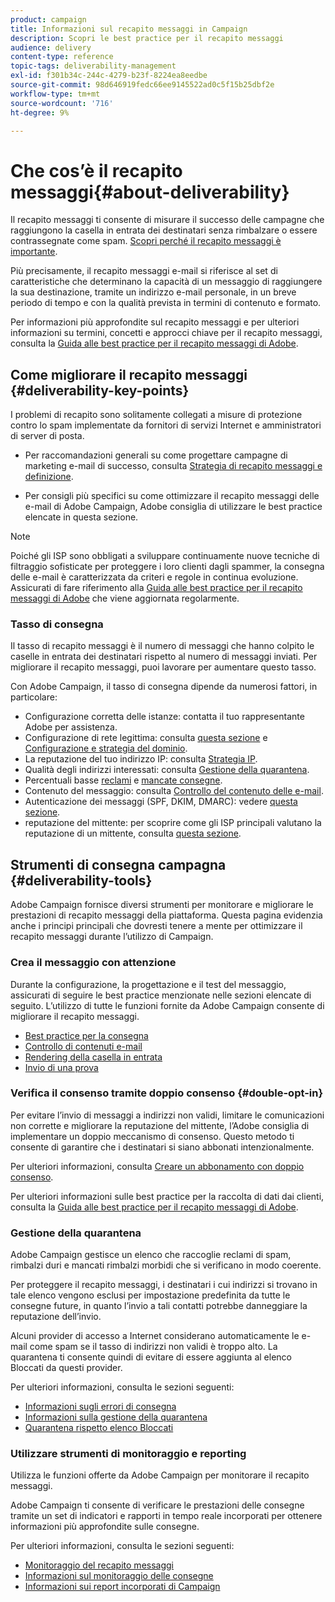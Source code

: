 ```yaml
---
product: campaign
title: Informazioni sul recapito messaggi in Campaign
description: Scopri le best practice per il recapito messaggi
audience: delivery
content-type: reference
topic-tags: deliverability-management
exl-id: f301b34c-244c-4279-b23f-8224ea8eedbe
source-git-commit: 98d646919fedc66ee9145522ad0c5f15b25dbf2e
workflow-type: tm+mt
source-wordcount: '716'
ht-degree: 9%

---
```


# Che cos’è il recapito messaggi{#about-deliverability}

Il recapito messaggi ti consente di misurare il successo delle campagne che raggiungono la casella in entrata dei destinatari senza rimbalzare o essere contrassegnate come spam. [Scopri perché il recapito messaggi è importante](https://experienceleague.adobe.com/docs/deliverability-learn/deliverability-best-practice-guide/deliverability-strategy-and-definition.html#why-deliverability-matters).

Più precisamente, il recapito messaggi e-mail si riferisce al set di caratteristiche che determinano la capacità di un messaggio di raggiungere la sua destinazione, tramite un indirizzo e-mail personale, in un breve periodo di tempo e con la qualità prevista in termini di contenuto e formato.

Per informazioni più approfondite sul recapito messaggi e per ulteriori informazioni su termini, concetti e approcci chiave per il recapito messaggi, consulta la [Guida alle best practice per il recapito messaggi di Adobe](https://experienceleague.adobe.com/docs/deliverability-learn/deliverability-best-practice-guide/introduction.html?lang=it).

## Come migliorare il recapito messaggi {#deliverability-key-points}

I problemi di recapito sono solitamente collegati a misure di protezione contro lo spam implementate da fornitori di servizi Internet e amministratori di server di posta.

* Per raccomandazioni generali su come progettare campagne di marketing e-mail di successo, consulta [Strategia di recapito messaggi e definizione](https://experienceleague.adobe.com/docs/deliverability-learn/deliverability-best-practice-guide/deliverability-strategy-and-definition.html).

* Per consigli più specifici su come ottimizzare il recapito messaggi delle e-mail di Adobe Campaign, Adobe consiglia di utilizzare le best practice elencate in questa sezione.

>[!NOTE]
>
>Poiché gli ISP sono obbligati a sviluppare continuamente nuove tecniche di filtraggio sofisticate per proteggere i loro clienti dagli spammer, la consegna delle e-mail è caratterizzata da criteri e regole in continua evoluzione. Assicurati di fare riferimento alla [Guida alle best practice per il recapito messaggi di Adobe](https://experienceleague.adobe.com/docs/deliverability-learn/deliverability-best-practice-guide/introduction.html) che viene aggiornata regolarmente.

### Tasso di consegna

Il tasso di recapito messaggi è il numero di messaggi che hanno colpito le caselle in entrata dei destinatari rispetto al numero di messaggi inviati. Per migliorare il recapito messaggi, puoi lavorare per aumentare questo tasso.

Con Adobe Campaign, il tasso di consegna dipende da numerosi fattori, in particolare:

* Configurazione corretta delle istanze: contatta il tuo rappresentante Adobe per assistenza.
* Configurazione di rete legittima: consulta [questa sezione](../../delivery/using/optimize-delivery.md#network-config) e [Configurazione e strategia del dominio](https://experienceleague.adobe.com/docs/deliverability-learn/deliverability-best-practice-guide/transition-process/infrastructure.html#domain-setup-and-strategy).
* La reputazione del tuo indirizzo IP: consulta [Strategia IP](https://experienceleague.adobe.com/docs/deliverability-learn/deliverability-best-practice-guide/transition-process/infrastructure.html#ip-strategy).
* Qualità degli indirizzi interessati: consulta [Gestione della quarantena](../../delivery/using/optimize-delivery.md#quarantine-management).
* Percentuali basse [reclami](https://experienceleague.adobe.com/docs/deliverability-learn/deliverability-best-practice-guide/metrics-for-deliverability/complaints.html) e [mancate consegne](https://experienceleague.adobe.com/docs/deliverability-learn/deliverability-best-practice-guide/metrics-for-deliverability/bounces.html#hard-bounces).
* Contenuto del messaggio: consulta [Controllo del contenuto delle e-mail](../../delivery/using/control-message-content.md).
* Autenticazione dei messaggi (SPF, DKIM, DMARC): vedere [questa sezione](https://experienceleague.adobe.com/docs/deliverability-learn/deliverability-best-practice-guide/transition-process/infrastructure.html#authentication).
* reputazione del mittente: per scoprire come gli ISP principali valutano la reputazione di un mittente, consulta [questa sezione](https://experienceleague.adobe.com/docs/deliverability-learn/deliverability-best-practice-guide/internet-service-provider-specifics/overview.html).

## Strumenti di consegna campagna {#deliverability-tools}

<!--Adobe Campaign provides a number of tools designed to ensure optimal deliverability.-->
Adobe Campaign fornisce diversi strumenti per monitorare e migliorare le prestazioni di recapito messaggi della piattaforma. Questa pagina evidenzia anche i principi principali che dovresti tenere a mente per ottimizzare il recapito messaggi durante l’utilizzo di Campaign.

### Crea il messaggio con attenzione

Durante la configurazione, la progettazione e il test del messaggio, assicurati di seguire le best practice menzionate nelle sezioni elencate di seguito. L’utilizzo di tutte le funzioni fornite da Adobe Campaign consente di migliorare il recapito messaggi.

* [Best practice per la consegna](../../delivery/using/delivery-best-practices.md)
* [Controllo di contenuti e-mail](../../delivery/using/control-message-content.md)
* [Rendering della casella in entrata](../../delivery/using/inbox-rendering.md)
* [Invio di una prova](../../delivery/using/steps-validating-the-delivery.md#sending-a-proof)

### Verifica il consenso tramite doppio consenso {#double-opt-in}

Per evitare l’invio di messaggi a indirizzi non validi, limitare le comunicazioni non corrette e migliorare la reputazione del mittente, l’Adobe consiglia di implementare un doppio meccanismo di consenso. Questo metodo ti consente di garantire che i destinatari si siano abbonati intenzionalmente.

Per ulteriori informazioni, consulta [Creare un abbonamento con doppio consenso](../../web/using/use-cases--web-forms.md#create-a-subscription--form-with-double-opt-in).

Per ulteriori informazioni sulle best practice per la raccolta di dati dai clienti, consulta la [Guida alle best practice per il recapito messaggi di Adobe](https://experienceleague.adobe.com/docs/deliverability-learn/deliverability-best-practice-guide/first-impressions/address-collection-and-list-growth.html#data-quality-and-hygiene).

### Gestione della quarantena

Adobe Campaign gestisce un elenco che raccoglie reclami di spam, rimbalzi duri e mancati rimbalzi morbidi che si verificano in modo coerente.

Per proteggere il recapito messaggi, i destinatari i cui indirizzi si trovano in tale elenco vengono esclusi per impostazione predefinita da tutte le consegne future, in quanto l’invio a tali contatti potrebbe danneggiare la reputazione dell’invio.

Alcuni provider di accesso a Internet considerano automaticamente le e-mail come spam se il tasso di indirizzi non validi è troppo alto. La quarantena ti consente quindi di evitare di essere aggiunta al elenco Bloccati da questi provider.

Per ulteriori informazioni, consulta le sezioni seguenti:

* [Informazioni sugli errori di consegna](../../delivery/using/understanding-delivery-failures.md)
* [Informazioni sulla gestione della quarantena](../../delivery/using/understanding-quarantine-management.md)
* [Quarantena rispetto elenco Bloccati](../../delivery/using/understanding-quarantine-management.md#quarantine-vs-denylist)

### Utilizzare strumenti di monitoraggio e reporting

Utilizza le funzioni offerte da Adobe Campaign per monitorare il recapito messaggi.

Adobe Campaign ti consente di verificare le prestazioni delle consegne tramite un set di indicatori e rapporti in tempo reale incorporati per ottenere informazioni più approfondite sulle consegne.

Per ulteriori informazioni, consulta le sezioni seguenti:

* [Monitoraggio del recapito messaggi](../../delivery/using/monitoring-deliverability.md)
* [Informazioni sul monitoraggio delle consegne](../../delivery/using/about-delivery-monitoring.md)
* [Informazioni sui report incorporati di Campaign](../../reporting/using/about-campaign-built-in-reports.md)

<!--TO REMOVE
## Background {#background}

Email deliverability presents a major challenge to marketers - whether they're sending a few thousand messages or several billion. One in five messages never reach the inbox, or their intended recipient.

Once relegated as a "technical issue" for the IT department, email deliverability continues to move higher on the marketing agenda. That's because savvy marketers recognize that although many of its elements are technical in nature, deliverability is ultimately a business issue with significant revenue implications.

Consider the email marketing funnel. Deliverability determines the number of messages received, which in turn impacts each subsequent stage of the funnel. Fewer emails received results in fewer opens, fewer clicks, and fewer conversions. **For companies with a large database, the difference between average and great deliverability could literally mean hundreds of thousands to millions of dollars in revenues.**

![](assets/deliverability_overview_1.png)

By settling for average (80%) deliverability, marketers are leaving significant conversions - and dollars - on the table.

What exactly is email deliverability? And how can marketers improve deliverability rates to widen the mouth of the funnel and squeeze more results from their email campaigns?

Email deliverability refers to the set of characteristics that determine a message's ability to reach its destination, via a personal e-mail address, within a short time, and with the expected quality in terms of content and format. These characteristics fall into four main categories: data quality, message and content, sending infrastructure, and reputation. Together, they form the foundation of a successful email deliverability program. This overview outlines the four fundamentals of email deliverability success and offers best practices for reaching the inbox and driving greater revenues from email marketing programs.

![](assets/deliverability_overview_2.png)-->
